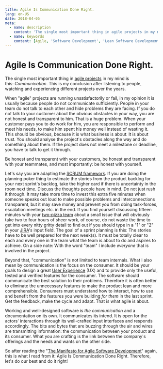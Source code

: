 ```yaml
---
title: Agile Is Communication Done Right.
lang: en-US
date: 2018-04-05
meta:
  - name: description
    content: 'The single most important thing in agile projects in my mind is this: Communication.'
  - name: keywords
    content: [Agile, 'Software Development', 'Lean Software Development', 'Lean Startup', 'Agile Development']
---
```


# Agile Is Communication Done Right.

The single most important thing in [agile projects](https://en.wikipedia.org/wiki/Agile_software_development) in my mind is this: *Communication*. This is my conclusion after listening to people, watching and experiencing different projects over the years.

When "agile" projects are running unsatisfactorily or fail, in my opinion it is usually because people do not communicate sufficiently. People in your team do not talk to each other and hide problems they are facing. If you do not talk to your customer about the obvious obstacles in your way, you are not honest and transparent to him. That is a huge problem. When your customer pays you to do work for him, you are responsible to perform and meet his needs, to make him spent his money well instead of wasting it. This should be obvious, because it is what business is about: It is about trust. You should analyse the project's obstacles along the way and do something about them. If the project does not meet a milestone or deadline, you have to talk to get it through.

Be honest and transparent with your customers, be honest and transparent with your teammates, and most importantly: be honest with yourself.

Let's say you are adapting the [SCRUM framework](https://en.wikipedia.org/wiki/Scrum_%28software_development%29). If you are doing the planning poker thing to estimate the stories from the product backlog for your next sprint's backlog, take the higher card if there is uncertainty in the room next time. Discuss the thoughts people have in mind. Do not just rush it through. It may take more time to invest this extra five minutes when someone speaks out loud to make possible problems and interconnections transparent, but it may save money and prevent you from doing task-forces, escalation meetings etc. in the end. If you find yourself discussing fifteen minutes with your [two-pizza team](https://www.fastcompany.com/3037542/productivity-hack-of-the-week-the-two-pizza-approach-to-productive-teamwork) about a small issue that will obviously take two to four hours of sheer work, of course, do not waste the time to get into every nitty gritty detail to find out if you should type in a "1" or "2" in your [JIRA](https://en.wikipedia.org/wiki/Jira_%28software%29)'s input field. The goal of a sprint planning is this: The stories have to be well prepared for the next week(s). It must be totally clear to each and every one in the team what the team is about to do and aspires to achieve. On a side note: With the word "team" I include *everyone* that is involved in the project.

Beyond that, "communication" is not limited to team internals. What I also mean by communication is the focus on the consumer. It should be your goals to design a great [User Experience](https://en.wikipedia.org/wiki/User_experience) (UX) and to provide only the useful, tested and verified features for the consumer. The software should communicate the best solution to their problems. Therefore it is often better to eliminate the unnecessary features to make the product lean and more comprehensible. Consumers must understand how to interact, how to use and benefit from the features you were building *for them* in the last sprint. Get the feedback, make the cycle and adapt. That is what agile is about.

Working and well-designed software is *the communication* and a documentation on its own. It communicates its intend. It is open for the actors' interactions through its well-crafted input interfaces and responds accordingly. The bits and bytes that are buzzing through the air and wires are transmitting information: the communication between your product and its consumer. What you are crafting is the link between the company's offerings and the needs and wants on the other side.

So after reading the "[The Manifesto for Agile Software Development](https://en.wikipedia.org/wiki/Agile_software_development#The_Manifesto_for_Agile_Software_Development)" again, this is what I read from it: Agile Is Communication Done Right. Therefore, let's do our best and do it right!
